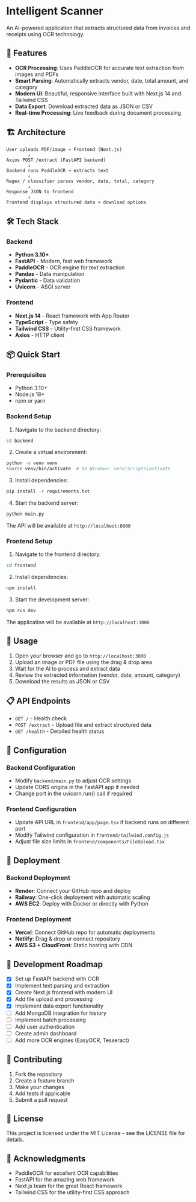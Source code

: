 # Intelligent Scanner

An AI-powered application that extracts structured data from invoices and receipts using OCR technology.

## 🚀 Features

- **OCR Processing**: Uses PaddleOCR for accurate text extraction from images and PDFs
- **Smart Parsing**: Automatically extracts vendor, date, total amount, and category
- **Modern UI**: Beautiful, responsive interface built with Next.js 14 and Tailwind CSS
- **Data Export**: Download extracted data as JSON or CSV
- **Real-time Processing**: Live feedback during document processing

## 🏗 Architecture

```
User uploads PDF/image → Frontend (Next.js)
        ↓
Axios POST /extract (FastAPI backend)
        ↓
Backend runs PaddleOCR → extracts text
        ↓
Regex / classifier parses vendor, date, total, category
        ↓
Response JSON to frontend
        ↓
Frontend displays structured data + download options
```

## 🛠 Tech Stack

### Backend
- **Python 3.10+**
- **FastAPI** - Modern, fast web framework
- **PaddleOCR** - OCR engine for text extraction
- **Pandas** - Data manipulation
- **Pydantic** - Data validation
- **Uvicorn** - ASGI server

### Frontend
- **Next.js 14** - React framework with App Router
- **TypeScript** - Type safety
- **Tailwind CSS** - Utility-first CSS framework
- **Axios** - HTTP client

## 📦 Quick Start

### Prerequisites
- Python 3.10+
- Node.js 18+
- npm or yarn

### Backend Setup

1. Navigate to the backend directory:
```bash
cd backend
```

2. Create a virtual environment:
```bash
python -m venv venv
source venv/bin/activate  # On Windows: venv\Scripts\activate
```

3. Install dependencies:
```bash
pip install -r requirements.txt
```

4. Start the backend server:
```bash
python main.py
```

The API will be available at `http://localhost:8000`

### Frontend Setup

1. Navigate to the frontend directory:
```bash
cd frontend
```

2. Install dependencies:
```bash
npm install
```

3. Start the development server:
```bash
npm run dev
```

The application will be available at `http://localhost:3000`

## 🎯 Usage

1. Open your browser and go to `http://localhost:3000`
2. Upload an image or PDF file using the drag & drop area
3. Wait for the AI to process and extract data
4. Review the extracted information (vendor, date, amount, category)
5. Download the results as JSON or CSV

## 📋 API Endpoints

- `GET /` - Health check
- `POST /extract` - Upload file and extract structured data
- `GET /health` - Detailed health status

## 🔧 Configuration

### Backend Configuration
- Modify `backend/main.py` to adjust OCR settings
- Update CORS origins in the FastAPI app if needed
- Change port in the uvicorn.run() call if required

### Frontend Configuration
- Update API URL in `frontend/app/page.tsx` if backend runs on different port
- Modify Tailwind configuration in `frontend/tailwind.config.js`
- Adjust file size limits in `frontend/components/FileUpload.tsx`

## 🚀 Deployment

### Backend Deployment
- **Render**: Connect your GitHub repo and deploy
- **Railway**: One-click deployment with automatic scaling
- **AWS EC2**: Deploy with Docker or directly with Python

### Frontend Deployment
- **Vercel**: Connect GitHub repo for automatic deployments
- **Netlify**: Drag & drop or connect repository
- **AWS S3 + CloudFront**: Static hosting with CDN

## 📝 Development Roadmap

- [x] Set up FastAPI backend with OCR
- [x] Implement text parsing and extraction
- [x] Create Next.js frontend with modern UI
- [x] Add file upload and processing
- [x] Implement data export functionality
- [ ] Add MongoDB integration for history
- [ ] Implement batch processing
- [ ] Add user authentication
- [ ] Create admin dashboard
- [ ] Add more OCR engines (EasyOCR, Tesseract)

## 🤝 Contributing

1. Fork the repository
2. Create a feature branch
3. Make your changes
4. Add tests if applicable
5. Submit a pull request

## 📄 License

This project is licensed under the MIT License - see the LICENSE file for details.

## 🙏 Acknowledgments

- PaddleOCR for excellent OCR capabilities
- FastAPI for the amazing web framework
- Next.js team for the great React framework
- Tailwind CSS for the utility-first CSS approach
